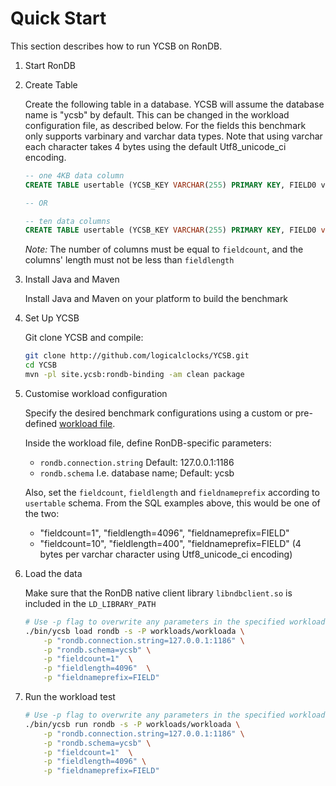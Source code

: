 <!--
Copyright (c) 2014 - 2021 YCSB contributors. All rights reserved.

Licensed under the Apache License, Version 2.0 (the "License"); you
may not use this file except in compliance with the License. You
may obtain a copy of the License at

http://www.apache.org/licenses/LICENSE-2.0

Unless required by applicable law or agreed to in writing, software
distributed under the License is distributed on an "AS IS" BASIS,
WITHOUT WARRANTIES OR CONDITIONS OF ANY KIND, either express or
implied. See the License for the specific language governing
permissions and limitations under the License. See accompanying
LICENSE file.
-->

# Quick Start

This section describes how to run YCSB on RonDB.

1. Start RonDB

1. Create Table

    Create the following table in a database. YCSB will assume the database name is "ycsb" by default. This can be changed in the workload configuration file, as described below. For the fields this benchmark only supports varbinary and varchar data types. Note that using varchar each character takes 4 bytes using the default Utf8_unicode_ci encoding.

    ```sql
    -- one 4KB data column
    CREATE TABLE usertable (YCSB_KEY VARCHAR(255) PRIMARY KEY, FIELD0 varbinary(4096))

    -- OR

    -- ten data columns
    CREATE TABLE usertable (YCSB_KEY VARCHAR(255) PRIMARY KEY, FIELD0 varchar(100), FIELD1 varchar(100), FIELD2 varchar(100), FIELD3 varchar(100), FIELD4 varchar(100), FIELD5 varchar(100), FIELD6 varchar(100), FIELD7 varchar(100), FIELD8 varchar(100), FIELD9 varchar(100));
    ```

    *Note:* The number of columns must be equal to `fieldcount`, and the columns' length must not be less than `fieldlength`

1. Install Java and Maven

    Install Java and Maven on your platform to build the benchmark

1. Set Up YCSB

    Git clone YCSB and compile:
    ```bash
    git clone http://github.com/logicalclocks/YCSB.git
    cd YCSB
    mvn -pl site.ycsb:rondb-binding -am clean package
    ```

1. Customise workload configuration

    Specify the desired benchmark configurations using a custom or pre-defined [workload file](../workloads/).

    Inside the workload file, define RonDB-specific parameters:
    - `rondb.connection.string`  Default: 127.0.0.1:1186
    - `rondb.schema`  I.e. database name; Default: ycsb 

    Also, set the `fieldcount`, `fieldlength` and `fieldnameprefix` according to `usertable` schema. From the SQL examples above, this would be one of the two:
    - "fieldcount=1", "fieldlength=4096", "fieldnameprefix=FIELD"
    - "fieldcount=10", "fieldlength=400", "fieldnameprefix=FIELD" (4 bytes per varchar character using Utf8_unicode_ci encoding)

1. Load the data

    Make sure that the RonDB native client library `libndbclient.so` is included in the `LD_LIBRARY_PATH`

    ```bash
    # Use -p flag to overwrite any parameters in the specified workload file
    ./bin/ycsb load rondb -s -P workloads/workloada \
        -p "rondb.connection.string=127.0.0.1:1186" \
        -p "rondb.schema=ycsb" \
        -p "fieldcount=1"  \
        -p "fieldlength=4096"  \
        -p "fieldnameprefix=FIELD"
    ```

1. Run the workload test

    ```bash
    # Use -p flag to overwrite any parameters in the specified workload file
    ./bin/ycsb run rondb -s -P workloads/workloada \
        -p "rondb.connection.string=127.0.0.1:1186" \
        -p "rondb.schema=ycsb" \
        -p "fieldcount=1"  \
        -p "fieldlength=4096" \
        -p "fieldnameprefix=FIELD" 
    ```
